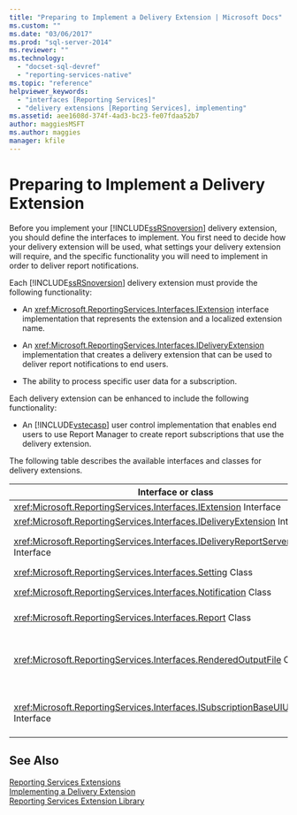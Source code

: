 ```yaml
---
title: "Preparing to Implement a Delivery Extension | Microsoft Docs"
ms.custom: ""
ms.date: "03/06/2017"
ms.prod: "sql-server-2014"
ms.reviewer: ""
ms.technology: 
  - "docset-sql-devref"
  - "reporting-services-native"
ms.topic: "reference"
helpviewer_keywords: 
  - "interfaces [Reporting Services]"
  - "delivery extensions [Reporting Services], implementing"
ms.assetid: aee1608d-374f-4ad3-bc23-fe07fdaa52b7
author: maggiesMSFT
ms.author: maggies
manager: kfile
---
```

# Preparing to Implement a Delivery Extension
  Before you implement your [!INCLUDE[ssRSnoversion](../../../includes/ssrsnoversion-md.md)] delivery extension, you should define the interfaces to implement. You first need to decide how your delivery extension will be used, what settings your delivery extension will require, and the specific functionality you will need to implement in order to deliver report notifications.  
  
 Each [!INCLUDE[ssRSnoversion](../../../includes/ssrsnoversion-md.md)] delivery extension must provide the following functionality:  
  
-   An <xref:Microsoft.ReportingServices.Interfaces.IExtension> interface implementation that represents the extension and a localized extension name.  
  
-   An <xref:Microsoft.ReportingServices.Interfaces.IDeliveryExtension> implementation that creates a delivery extension that can be used to deliver report notifications to end users.  
  
-   The ability to process specific user data for a subscription.  
  
 Each delivery extension can be enhanced to include the following functionality:  
  
-   An [!INCLUDE[vstecasp](../../../includes/vstecasp-md.md)] user control implementation that enables end users to use Report Manager to create report subscriptions that use the delivery extension.  
  
 The following table describes the available interfaces and classes for delivery extensions.  
  
|Interface or class|Description|  
|------------------------|-----------------|  
|<xref:Microsoft.ReportingServices.Interfaces.IExtension> Interface|Represents an extension in [!INCLUDE[ssRSnoversion](../../../includes/ssrsnoversion-md.md)].|  
|<xref:Microsoft.ReportingServices.Interfaces.IDeliveryExtension> Interface|Represents a delivery extension in [!INCLUDE[ssRSnoversion](../../../includes/ssrsnoversion-md.md)].|  
|<xref:Microsoft.ReportingServices.Interfaces.IDeliveryReportServerInformation> Interface|Contains information about the report server that is required by delivery extensions (for example, a list of the available rendering extensions).|  
|<xref:Microsoft.ReportingServices.Interfaces.Setting> Class|Represents a setting for an extension.|  
|<xref:Microsoft.ReportingServices.Interfaces.Notification> Class|Contains subscription information that delivery extensions use to deliver reports.|  
|<xref:Microsoft.ReportingServices.Interfaces.Report> Class|Represents report-specific information and methods that enable delivery extensions to deliver reports to users.|  
|<xref:Microsoft.ReportingServices.Interfaces.RenderedOutputFile> Class|Represents the output from a rendering extension. A <xref:Microsoft.ReportingServices.Interfaces.RenderedOutputFile> object contains the associated file name and type information that is required by the delivery extension in order to process the stream returned by the rendering extension.|  
|<xref:Microsoft.ReportingServices.Interfaces.ISubscriptionBaseUIUserControl> Interface|A user control that represents the means to retrieve delivery extension-specific subscription information from the user in Report Manager (for example, an e-mail address or the path to a file share).|  
  
## See Also  
 [Reporting Services Extensions](../reporting-services-extensions.md)   
 [Implementing a Delivery Extension](implementing-a-delivery-extension.md)   
 [Reporting Services Extension Library](../reporting-services-extension-library.md)  
  
  
